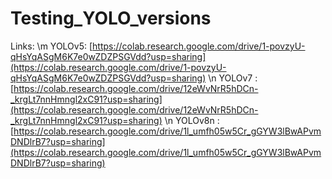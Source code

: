 # Testing_YOLO_versions
Links: \m
YOLOv5: [https://colab.research.google.com/drive/1-povzyU-qHsYqASgM6K7e0wZDZPSGVdd?usp=sharing](https://colab.research.google.com/drive/1-povzyU-qHsYqASgM6K7e0wZDZPSGVdd?usp=sharing) \n
YOLOv7 : [https://colab.research.google.com/drive/12eWvNrR5hDCn-_krgLt7nnHmngl2xC91?usp=sharing](https://colab.research.google.com/drive/12eWvNrR5hDCn-_krgLt7nnHmngl2xC91?usp=sharing) \n
YOLOv8n : [https://colab.research.google.com/drive/1l_umfh05w5Cr_gGYW3lBwAPvmDNDlrB7?usp=sharing](https://colab.research.google.com/drive/1l_umfh05w5Cr_gGYW3lBwAPvmDNDlrB7?usp=sharing)
